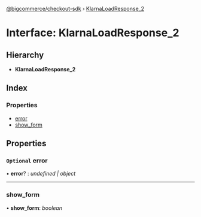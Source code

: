 [@bigcommerce/checkout-sdk](../README.md) › [KlarnaLoadResponse_2](klarnaloadresponse_2.md)

# Interface: KlarnaLoadResponse_2

## Hierarchy

* **KlarnaLoadResponse_2**

## Index

### Properties

* [error](klarnaloadresponse_2.md#optional-error)
* [show_form](klarnaloadresponse_2.md#show_form)

## Properties

### `Optional` error

• **error**? : *undefined | object*

___

###  show_form

• **show_form**: *boolean*
